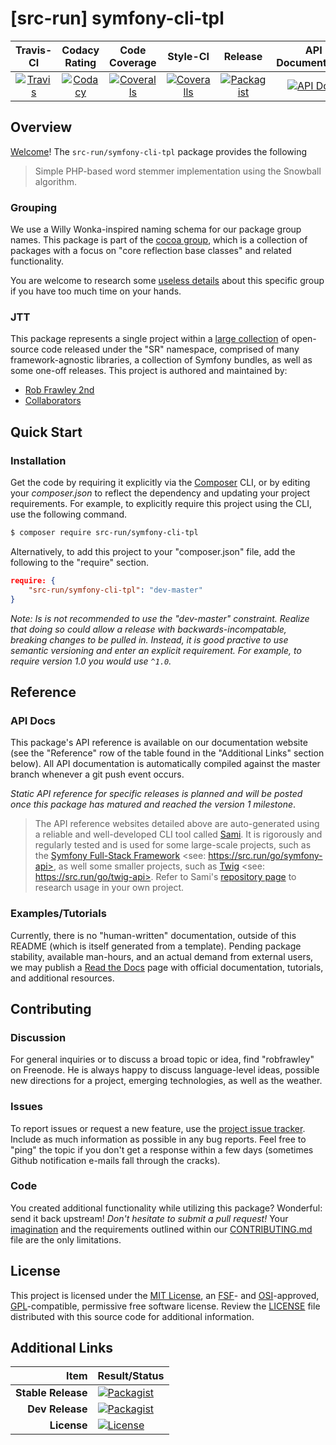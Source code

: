 
# [src-run] symfony-cli-tpl

|       Travis-CI        |      Codacy Rating      |      Code Coverage      |        Style-CI         |         Release         |    API Documentation    |
|:----------------------:|:-----------------------:|:-----------------------:|:-----------------------:|:-----------------------:|:-----------------------:|
| [![Travis](https://src.run/symfony-cli-tpl/travis.svg)](https://src.run/symfony-cli-tpl/travis) | [![Codacy](https://src.run/symfony-cli-tpl/codacy.svg)](https://src.run/symfony-cli-tpl/codacy) | [![Coveralls](https://src.run/symfony-cli-tpl/coveralls.svg)](https://src.run/symfony-cli-tpl/coveralls) | [![Coveralls](https://src.run/symfony-cli-tpl/styleci.svg)](https://src.run/symfony-cli-tpl/styleci) | [![Packagist](https://src.run/symfony-cli-tpl/packagist.svg)](https://src.run/symfony-cli-tpl/packagist) | [![API Docs](https://src.run/symfony-cli-tpl/api.svg)](https://src.run/symfony-cli-tpl/api) |


## Overview

[Welcome](https://src.run/go/readme_welcome)!
The `src-run/symfony-cli-tpl` package provides the following

> Simple PHP-based word stemmer implementation using the Snowball algorithm.

### Grouping

We use a Willy Wonka-inspired naming schema for our package group names. This package is part of the
[cocoa group](https://src.run/symfony-cli-tpl/group), which is a collection of packages with a focus
on "core reflection base classes" and related functionality.

You are welcome to research some [useless details](https://src.run/symfony-cli-tpl/group_explanation)
about this specific group if you have too much time on your hands.

### JTT

This package represents a single project within a [large collection](https://src.run/go/explore) of open-source code
released under the "SR" namespace, comprised of many framework-agnostic libraries, a collection of Symfony bundles, as
well as some one-off releases. This project is authored and maintained by:

- [Rob Frawley 2nd](https://src.run/rmf)
- [Collaborators](https://src.run/symfony-cli-tpl/github_collaborators)


## Quick Start

### Installation

Get the code by requiring it explicitly via the [Composer](https://getcomposer.com) CLI, or by editing your
*composer.json* to reflect the dependency and updating your project requirements. For example, to explicitly require
this project using the CLI, use the following command.

```bash
$ composer require src-run/symfony-cli-tpl
```

Alternatively, to add this project to your "composer.json" file, add the following to the "require" section.

```json
require: {
	"src-run/symfony-cli-tpl": "dev-master"
}
```

*Note: Is is not recommended to use the "dev-master" constraint. Realize that doing so could allow a release with
backwards-incompatable, breaking changes to be pulled in. Instead, it is good practive to use semantic versioning and
enter an explicit requirement. For example, to require version 1.0 you would use `^1.0`.*


## Reference

### API Docs

This package's API reference is available on our documentation website (see the "Reference" row of the table found in
the "Additional Links" section below). All API documentation is automatically compiled against the master branch
whenever a git push event occurs.

*Static API reference for specific releases is planned and will be posted once this package has matured and reached
the version 1 milestone*.

> The API reference websites detailed above are auto-generated using a reliable and well-developed CLI tool called
> [Sami](https://src.run/go/sami). It is rigorously and regularly tested and is used for some large-scale projects, such
> as the [Symfony Full-Stack Framework](https://src.run/go/symfony) <see: https://src.run/go/symfony-api>, as well some
> smaller projects, such as [Twig](https://src.run/go/sami-twig) <see: https://src.run/go/twig-api>. Refer to Sami's
> [repository page](https://src.run/go/sami) to research usage in your own project.

### Examples/Tutorials

Currently, there is no "human-written" documentation, outside of this README (which is itself generated from a
template). Pending package stability, available man-hours, and an actual demand from external users, we may publish
a [Read the Docs](https://src.run/go/rtd) page with official documentation, tutorials, and additional resources.


## Contributing

### Discussion

For general inquiries or to discuss a broad topic or idea, find "robfrawley" on Freenode. He is always happy to
discuss language-level ideas, possible new directions for a project, emerging technologies, as well as the weather.

### Issues

To report issues or request a new feature, use the [project issue tracker](https://src.run/symfony-cli-tpl/github_issues).
Include as much information as possible in any bug reports. Feel free to "ping" the topic if you don't get a response
within a few days (sometimes Github notification e-mails fall through the cracks).

### Code

You created additional functionality while utilizing this package? Wonderful: send it back upstream! *Don't hesitate to
submit a pull request!* Your [imagination](https://src.run/go/readme_imagination) and the requirements outlined within
our [CONTRIBUTING.md](https://src.run/symfony-cli-tpl/contributing) file are the only limitations.


## License

This project is licensed under the [MIT License](https://src.run/go/mit), an [FSF](https://src.run/go/fsf)- and
[OSI](https://src.run/go/osi)-approved, [GPL](https://src.run/go/gpl)-compatible, permissive free software license.
Review the [LICENSE](https://src.run/symfony-cli-tpl/license) file distributed with this source code for additional
information.


## Additional Links

| Item               | Result/Status                                                                                                      |
|-------------------:|:-------------------------------------------------------------------------------------------------------------------|
| __Stable Release__ | [![Packagist](https://src.run/symfony-cli-tpl/packagist.svg)](https://src.run/symfony-cli-tpl/packagist)     |
| __Dev Release__    | [![Packagist](https://src.run/symfony-cli-tpl/packagist_pre.svg)](https://src.run/symfony-cli-tpl/packagist) |
| __License__        | [![License](https://src.run/symfony-cli-tpl/license.svg)](https://src.run/symfony-cli-tpl/license)           |

